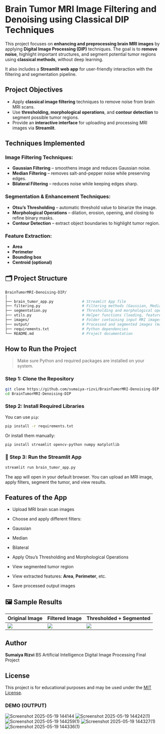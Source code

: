 



#  Brain Tumor MRI Image Filtering and Denoising using Classical DIP Techniques

This project focuses on **enhancing and preprocessing brain MRI images** by applying **Digital Image Processing (DIP)** techniques. The goal is to **remove noise**, highlight important structures, and segment potential tumor regions using **classical methods**, without deep learning.

It also includes a **Streamlit web app** for user-friendly interaction with the filtering and segmentation pipeline.



## Project Objectives

* Apply **classical image filtering** techniques to remove noise from brain MRI scans.
* Use **thresholding, morphological operations**, and **contour detection** to segment possible tumor regions.
* Provide an **interactive interface** for uploading and processing MRI images via **Streamlit**.


##  Techniques Implemented

###  Image Filtering Techniques:

* **Gaussian Filtering** – smoothens image and reduces Gaussian noise.
* **Median Filtering** – removes salt-and-pepper noise while preserving edges.
* **Bilateral Filtering** – reduces noise while keeping edges sharp.

###  Segmentation & Enhancement Techniques:

* **Otsu’s Thresholding** – automatic threshold value to binarize the image.
* **Morphological Operations** – dilation, erosion, opening, and closing to refine binary masks.
* **Contour Detection** – extract object boundaries to highlight tumor region.

###  Feature Extraction:

* **Area**
* **Perimeter**
* **Bounding box**
* **Centroid (optional)**



## 🗂️ Project Structure

```bash
BrainTumorMRI-Denoising-DIP/
│
├── brain_tumor_app.py             # Streamlit App file
├── filtering.py                   # Filtering methods (Gaussian, Median, Bilateral)
├── segmentation.py                # Thresholding and morphological operations
├── utils.py                       # Helper functions (loading, feature extraction)
├── images/                        # Folder containing input MRI images
├── output/                        # Processed and segmented images (masks, overlays)
├── requirements.txt               # Python dependencies
└── README.md                      # Project documentation
```



##  How to Run the Project

>  Make sure Python and required packages are installed on your system.

###  Step 1: Clone the Repository

```bash
git clone https://github.com/sumaiya-rizvi/BrainTumorMRI-Denoising-DIP.git
cd BrainTumorMRI-Denoising-DIP
```

###  Step 2: Install Required Libraries

You can use `pip`:

```bash
pip install -r requirements.txt
```

Or install them manually:

```bash
pip install streamlit opencv-python numpy matplotlib
```

### 🧠 Step 3: Run the Streamlit App

```bash
streamlit run brain_tumor_app.py
```

The app will open in your default browser. You can upload an MRI image, apply filters, segment the tumor, and view results.


##  Features of the App

*  Upload MRI brain scan images
*  Choose and apply different filters:

  * Gaussian
  * Median
  * Bilateral
*  Apply Otsu’s Thresholding and Morphological Operations
*  View segmented tumor region
*  View extracted features: **Area**, **Perimeter**, etc.
*  Save processed output images



## 🖼 Sample Results

| Original Image          | Filtered Image            | Thresholded + Segmented    |
| ----------------------- | ------------------------- | -------------------------- |
| ![](images/sample1.png) | ![](output/filtered1.png) | ![](output/segmented1.png) |



##  Author

**Sumaiya Rizvi**
BS Artificial Intelligence
Digital Image Processing Final Project



##  License

This project is for educational purposes and may be used under the [MIT License](LICENSE).


### DEMO (OUTPUT)


![Screenshot 2025-05-19 144144](https://github.com/user-attachments/assets/488fe787-54ed-4cec-8a98-565e445ac712)
![Screenshot 2025-05-19 144242(1)](https://github.com/user-attachments/assets/8c8a52ee-b2bb-48ec-93e3-bf465e7e62f4)
![Screenshot 2025-05-19 144259(1)](https://github.com/user-attachments/assets/e8a46a55-8800-4805-b549-d31ac5cff14d)
![Screenshot 2025-05-19 144327(1)](https://github.com/user-attachments/assets/61c557ad-6f66-43c3-82a5-e7d12592a015)
![Screenshot 2025-05-19 144336(1)](https://github.com/user-attachments/assets/0468e2ed-08f9-442d-b64d-cc60d709e2fa)









